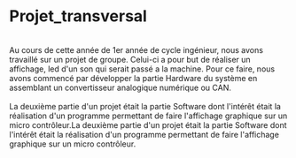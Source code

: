 # Projet_transversal

<br>
Au cours de cette année de 1er année de cycle ingénieur, nous avons travaillé sur un projet de groupe. Celui-ci a pour but de réaliser un affichage, led d'un son qui serait passé a la machine. Pour ce faire, nous avons commencé par développer la partie Hardware du système en assemblant un convertisseur analogique numérique ou CAN.
</br>
<br>
La deuxième partie d'un projet était la partie Software dont l'intérêt était la réalisation d'un programme permettant de faire l'affichage graphique sur un micro contrôleur.La deuxième partie d'un projet était la partie Software dont l'intérêt était la réalisation d'un programme permettant de faire l'affichage graphique sur un micro contrôleur.
</br>
